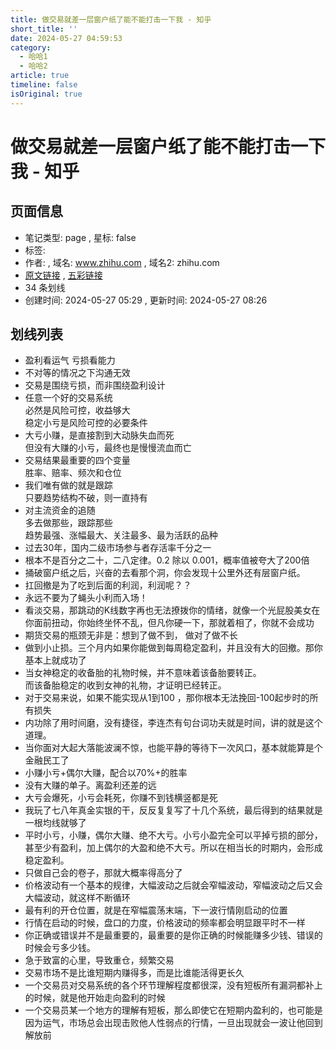 ```yaml
---
title: 做交易就差一层窗户纸了能不能打击一下我 - 知乎
short_title: ''
date: 2024-05-27 04:59:53
category:
  - 哈哈1
  - 哈哈2
article: true
timeline: false
isOriginal: true
---
```



<!-- more -->


# 做交易就差一层窗户纸了能不能打击一下我 - 知乎

## 页面信息

* 笔记类型: page , 星标: false
* 标签:
* 作者:  , 域名: www.zhihu.com , 域名2: zhihu.com
* [原文链接](https://www.zhihu.com/question/462786621) , [五彩链接](https://marker.dotalk.cn/#/?noteidx=H8CMDD7)
* 34 条划线
* 创建时间: 2024-05-27 05:29 , 更新时间: 2024-05-27 08:26

## 划线列表

* 盈利看运气 亏损看能力
* 不对等的情况之下沟通无效
* 交易是围绕亏损，而非围绕盈利设计
* 任意一个好的交易系统  
  必然是风险可控，收益够大  
  稳定小亏是风险可控的必要条件
* 大亏小赚，是直接割到大动脉失血而死  
  但没有大赚的小亏，最终也是慢慢流血而亡
* 交易结果最重要的四个变量  
  胜率、赔率、频次和仓位
* 我们唯有做的就是跟踪  
  只要趋势结构不破，则一直持有
* 对主流资金的追随  
  多去做那些，跟踪那些  
  趋势最强、涨幅最大、关注最多、最为活跃的品种
* 过去30年，国内二级市场参与者存活率千分之一
* 根本不是百分之二十，二八定律。0.2 除以 0.001，概率值被夸大了200倍
* 捅破窗户纸之后，兴奋的去看那个洞，你会发现十公里外还有层窗户纸。
* 扛回撤是为了吃到后面的利润，利润呢？？
* 永远不要为了蝇头小利而入场！
* 看淡交易，那跳动的K线数字再也无法撩拨你的情绪，就像一个光屁股美女在你面前扭动，你始终坐怀不乱，但凡你硬一下，那就着相了，你就不会成功
* 期货交易的瓶颈无非是：想到了做不到， 做对了做不长
* 做到小止损。三个月内如果你能做到每周稳定盈利，并且没有大的回撤。那你基本上就成功了
* 当女神稳定的收备胎的礼物时候，并不意味着该备胎要转正。  
  而该备胎稳定的收到女神的礼物，才证明已经转正。
* 对于交易来说，如果不能实现从1到100 ，那你根本无法挽回-100起步时的所有损失
* 内功除了用时间磨，没有捷径，李连杰有句台词功夫就是时间，讲的就是这个道理。
* 当你面对大起大落能波澜不惊，也能平静的等待下一次风口，基本就能算是个金融民工了
* 小赚小亏+偶尔大赚，配合以70%+的胜率
* 没有大赚的单子。离盈利还差的远
* 大亏会爆死，小亏会耗死，你赚不到钱横竖都是死
* 我玩了七八年真金实银的干，反反复复写了十几个系统，最后得到的结果就是一根均线就够了
* 平时小亏，小赚，偶尔大赚、绝不大亏。小亏小盈完全可以平掉亏损的部分，甚至少有盈利，加上偶尔的大盈和绝不大亏。所以在相当长的时期内，会形成稳定盈利。
* 只做自己会的卷子，那就大概率得高分了
* 价格波动有一个基本的规律，大幅波动之后就会窄幅波动，窄幅波动之后又会大幅波动，就这样不断循环
* 最有利的开仓位置，就是在窄幅震荡末端，下一波行情刚启动的位置
* 行情在启动的时候，盘口的力度，价格波动的频率都会明显跟平时不一样
* 你正确或错误并不是最重要的，最重要的是你正确的时候能赚多少钱、错误的时候会亏多少钱。
* 急于致富的心里，导致重仓，频繁交易
* 交易市场不是比谁短期内赚得多，而是比谁能活得更长久
* 一个交易员对交易系统的各个环节理解程度都很深，没有短板所有漏洞都补上的时候，就是他开始走向盈利的时候
* 一个交易员某一个地方的理解有短板，那么即使它在短期内盈利的，也可能是因为运气，市场总会出现击败他人性弱点的行情，一旦出现就会一波让他回到解放前
